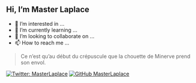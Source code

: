 ## Hi, I’m Master Laplace
- 👀 I’m interested in ...
- 🌱 I’m currently learning ...
- 💞️ I’m looking to collaborate on ...
- 📫 How to reach me ...

>  Ce n’est qu’au début du crépuscule que la chouette de Minerve prend son envol.

[![Twitter: MasterLaplace](https://img.shields.io/twitter/follow/MasterLaplace?style=social)](https://twitter.com/MasterLaplace)
[![GitHub MasterLaplace](https://img.shields.io/github/followers/MasterLaplace?label=follow&style=social)](https://github.com/MasterLaplace)

<!---
MasterLaplace/MasterLaplace is a ✨ special ✨ repository because its `README.md` (this file) appears on your GitHub profile.
You can click the Preview link to take a look at your changes.
--->
